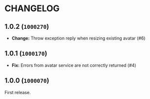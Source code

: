 CHANGELOG
==========================

## 1.0.2 (`1000270`)

- **Change:** Throw exception reply when resizing existing avatar (#6)

## 1.0.1 (`1000170`)

- **Fix:** Errors from avatar service are not correctly returned (#4)

## 1.0.0 (`1000070`)

First release.